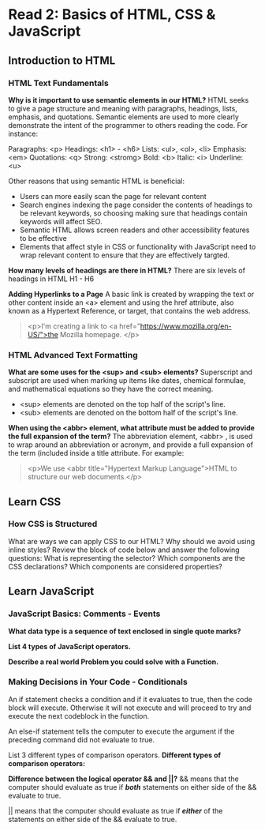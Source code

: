 # Read 2: Basics of HTML, CSS & JavaScript

## Introduction to HTML

### HTML Text Fundamentals

**Why is it important to use semantic elements in our HTML?**
HTML seeks to give a page structure and meaning with paragraphs, headings, lists, emphasis, and quotations. Semantic elements are used to more clearly demonstrate the intent of the programmer to others reading the code. For instance:

Paragraphs: \<p>
Headings: \<h1> - \<h6>
Lists: \<ul>, \<ol>, \<li>
Emphasis: \<em>
Quotations: \<q>
Strong: \<stromg>
Bold: \<b>
Italic: \<i>
Underline: \<u>

Other reasons that using semantic HTML is beneficial:

- Users can more easily scan the page for relevant content
- Search engines indexing the page consider the contents of headings to be relevant keywords, so choosing making sure that headings contain keywords will affect SEO.
- Semantic HTML allows screen readers and other accessibility features to be effective
- Elements that affect style in CSS or functionality with JavaScript need to wrap relevant content to ensure that they are effectively targted.

**How many levels of headings are there in HTML?**
There are six levels of headings in HTML H1 - H6

**Adding Hyperlinks to a Page**
A basic link is created by wrapping the text or other content inside an \<a> element and using the href attribute, also known as a Hypertext Reference, or target, that contains the web address.

> \<p>I'm creating a link to
> \<a href="https://www.mozilla.org/en-US/">the Mozilla homepage</a>.
> \</p>

### HTML Advanced Text Formatting

**What are some uses for the \<sup> and \<sub> elements?**
Superscript and subscript are used when marking up items like dates, chemical formulae, and mathematical equations so they have the correct meaning.

- \<sup> elements are denoted on the top half of the script's line.
- \<sub> elements are denoted on the bottom half of the script's line.

**When using the \<abbr> element, what attribute must be added to provide the full expansion of the term?**
The abbreviation element, \<abbr> , is used to wrap around an abbreviation or acronym, and provide a full expansion of the term (included inside a title attribute. For example:

> \<p>We use \<abbr title="Hypertext Markup Language">HTML</abbr> to structure our web documents.\</p>

## Learn CSS

### How CSS is Structured

What are ways we can apply CSS to our HTML?
Why should we avoid using inline styles?
Review the block of code below and answer the following questions:
What is representing the selector?
Which components are the CSS declarations?
Which components are considered properties?

## Learn JavaScript

### JavaScript Basics: Comments - Events

**What data type is a sequence of text enclosed in single quote marks?**

**List 4 types of JavaScript operators.**

**Describe a real world Problem you could solve with a Function.**

### Making Decisions in Your Code - Conditionals

An if statement checks a condition and if it evaluates to true, then the code block will execute. Otherwise it will not execute and will proceed to try and execute the next codeblock in the function.

An else-if statement tells the computer to execute the argument if the preceding command did not evaluate to true.

List 3 different types of comparison operators.
**Different types of comparison operators:**

**Difference between the logical operator && and ||?**
&& means that the computer should evaluate as true if ***both*** statements on either side of the && evaluate to true.

|| means that the computer should evaluate as true if ***either*** of the statements on either side of the && evaluate to true.
